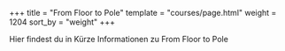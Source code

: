 +++
title = "From Floor to Pole"
template = "courses/page.html"
weight = 1204
sort_by = "weight"
+++

Hier findest du in Kürze Informationen zu From Floor to Pole
